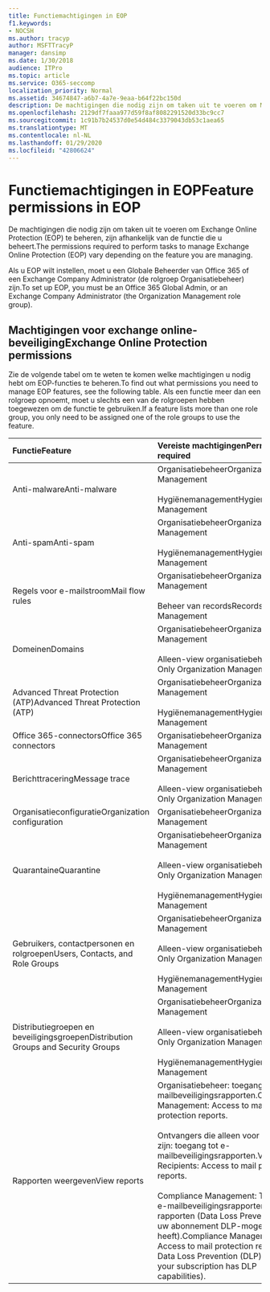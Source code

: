 ```yaml
---
title: Functiemachtigingen in EOP
f1.keywords:
- NOCSH
ms.author: tracyp
author: MSFTTracyP
manager: dansimp
ms.date: 1/30/2018
audience: ITPro
ms.topic: article
ms.service: O365-seccomp
localization_priority: Normal
ms.assetid: 34674847-a6b7-4a7e-9eaa-b64f22bc150d
description: De machtigingen die nodig zijn om taken uit te voeren om Microsoft Exchange Online Protection (EOP) te beheren, zijn afhankelijk van de functie die u beheert.
ms.openlocfilehash: 2129df7faaa977d59f8af8082291520d33bc9cc7
ms.sourcegitcommit: 1c91b7b24537d0e54d484c3379043db53c1aea65
ms.translationtype: MT
ms.contentlocale: nl-NL
ms.lasthandoff: 01/29/2020
ms.locfileid: "42806624"
---
```

# <a name="feature-permissions-in-eop"></a><span data-ttu-id="c064a-103">Functiemachtigingen in EOP</span><span class="sxs-lookup"><span data-stu-id="c064a-103">Feature permissions in EOP</span></span>

<span data-ttu-id="c064a-104">De machtigingen die nodig zijn om taken uit te voeren om Exchange Online Protection (EOP) te beheren, zijn afhankelijk van de functie die u beheert.</span><span class="sxs-lookup"><span data-stu-id="c064a-104">The permissions required to perform tasks to manage Exchange Online Protection (EOP) vary depending on the feature you are managing.</span></span>

<span data-ttu-id="c064a-105">Als u EOP wilt instellen, moet u een Globale Beheerder van Office 365 of een Exchange Company Administrator (de rolgroep Organisatiebeheer) zijn.</span><span class="sxs-lookup"><span data-stu-id="c064a-105">To set up EOP, you must be an Office 365 Global Admin, or an Exchange Company Administrator (the Organization Management role group).</span></span>

## <a name="exchange-online-protection-permissions"></a><span data-ttu-id="c064a-106">Machtigingen voor exchange online-beveiliging</span><span class="sxs-lookup"><span data-stu-id="c064a-106">Exchange Online Protection permissions</span></span>

<span data-ttu-id="c064a-107">Zie de volgende tabel om te weten te komen welke machtigingen u nodig hebt om EOP-functies te beheren.</span><span class="sxs-lookup"><span data-stu-id="c064a-107">To find out what permissions you need to manage EOP features, see the following table.</span></span> <span data-ttu-id="c064a-108">Als een functie meer dan een rolgroep opnoemt, moet u slechts een van de rolgroepen hebben toegewezen om de functie te gebruiken.</span><span class="sxs-lookup"><span data-stu-id="c064a-108">If a feature lists more than one role group, you only need to be assigned one of the role groups to use the feature.</span></span>

|<span data-ttu-id="c064a-109">**Functie**</span><span class="sxs-lookup"><span data-stu-id="c064a-109">**Feature**</span></span>|<span data-ttu-id="c064a-110">**Vereiste machtigingen**</span><span class="sxs-lookup"><span data-stu-id="c064a-110">**Permissions required**</span></span>|
|:-----|:-----|
|<span data-ttu-id="c064a-111">Anti-malware</span><span class="sxs-lookup"><span data-stu-id="c064a-111">Anti-malware</span></span>|<span data-ttu-id="c064a-112">Organisatiebeheer</span><span class="sxs-lookup"><span data-stu-id="c064a-112">Organization Management</span></span> <br/><br/> <span data-ttu-id="c064a-113">Hygiënemanagement</span><span class="sxs-lookup"><span data-stu-id="c064a-113">Hygiene Management</span></span>|
|<span data-ttu-id="c064a-114">Anti-spam</span><span class="sxs-lookup"><span data-stu-id="c064a-114">Anti-spam</span></span>|<span data-ttu-id="c064a-115">Organisatiebeheer</span><span class="sxs-lookup"><span data-stu-id="c064a-115">Organization Management</span></span> <br/><br/> <span data-ttu-id="c064a-116">Hygiënemanagement</span><span class="sxs-lookup"><span data-stu-id="c064a-116">Hygiene Management</span></span>|
|<span data-ttu-id="c064a-117">Regels voor e-mailstroom</span><span class="sxs-lookup"><span data-stu-id="c064a-117">Mail flow rules</span></span>|<span data-ttu-id="c064a-118">Organisatiebeheer</span><span class="sxs-lookup"><span data-stu-id="c064a-118">Organization Management</span></span> <br/><br/> <span data-ttu-id="c064a-119">Beheer van records</span><span class="sxs-lookup"><span data-stu-id="c064a-119">Records Management</span></span>|
|<span data-ttu-id="c064a-120">Domeinen</span><span class="sxs-lookup"><span data-stu-id="c064a-120">Domains</span></span>|<span data-ttu-id="c064a-121">Organisatiebeheer</span><span class="sxs-lookup"><span data-stu-id="c064a-121">Organization Management</span></span> <br/><br/> <span data-ttu-id="c064a-122">Alleen-view organisatiebeheer</span><span class="sxs-lookup"><span data-stu-id="c064a-122">View-Only Organization Management</span></span>|
|<span data-ttu-id="c064a-123">Advanced Threat Protection (ATP)</span><span class="sxs-lookup"><span data-stu-id="c064a-123">Advanced Threat Protection (ATP)</span></span>|<span data-ttu-id="c064a-124">Organisatiebeheer</span><span class="sxs-lookup"><span data-stu-id="c064a-124">Organization Management</span></span> <br/><br/> <span data-ttu-id="c064a-125">Hygiënemanagement</span><span class="sxs-lookup"><span data-stu-id="c064a-125">Hygiene Management</span></span>|
|<span data-ttu-id="c064a-126">Office 365-connectors</span><span class="sxs-lookup"><span data-stu-id="c064a-126">Office 365 connectors</span></span>|<span data-ttu-id="c064a-127">Organisatiebeheer</span><span class="sxs-lookup"><span data-stu-id="c064a-127">Organization Management</span></span>|
|<span data-ttu-id="c064a-128">Berichttracering</span><span class="sxs-lookup"><span data-stu-id="c064a-128">Message trace</span></span>|<span data-ttu-id="c064a-129">Organisatiebeheer</span><span class="sxs-lookup"><span data-stu-id="c064a-129">Organization Management</span></span> <br/><br/> <span data-ttu-id="c064a-130">Alleen-view organisatiebeheer</span><span class="sxs-lookup"><span data-stu-id="c064a-130">View-Only Organization Management</span></span>|
|<span data-ttu-id="c064a-131">Organisatieconfiguratie</span><span class="sxs-lookup"><span data-stu-id="c064a-131">Organization configuration</span></span>|<span data-ttu-id="c064a-132">Organisatiebeheer</span><span class="sxs-lookup"><span data-stu-id="c064a-132">Organization Management</span></span>|
|<span data-ttu-id="c064a-133">Quarantaine</span><span class="sxs-lookup"><span data-stu-id="c064a-133">Quarantine</span></span>|<span data-ttu-id="c064a-134">Organisatiebeheer</span><span class="sxs-lookup"><span data-stu-id="c064a-134">Organization Management</span></span> <br/><br/> <span data-ttu-id="c064a-135">Alleen-view organisatiebeheer</span><span class="sxs-lookup"><span data-stu-id="c064a-135">View-Only Organization Management</span></span> <br/><br/> <span data-ttu-id="c064a-136">Hygiënemanagement</span><span class="sxs-lookup"><span data-stu-id="c064a-136">Hygiene Management</span></span>|
|<span data-ttu-id="c064a-137">Gebruikers, contactpersonen en rolgroepen</span><span class="sxs-lookup"><span data-stu-id="c064a-137">Users, Contacts, and Role Groups</span></span>|<span data-ttu-id="c064a-138">Organisatiebeheer</span><span class="sxs-lookup"><span data-stu-id="c064a-138">Organization Management</span></span> <br/><br/> <span data-ttu-id="c064a-139">Alleen-view organisatiebeheer</span><span class="sxs-lookup"><span data-stu-id="c064a-139">View-Only Organization Management</span></span> <br/><br/> <span data-ttu-id="c064a-140">Hygiënemanagement</span><span class="sxs-lookup"><span data-stu-id="c064a-140">Hygiene Management</span></span>|
|<span data-ttu-id="c064a-141">Distributiegroepen en beveiligingsgroepen</span><span class="sxs-lookup"><span data-stu-id="c064a-141">Distribution Groups and Security Groups</span></span>|<span data-ttu-id="c064a-142">Organisatiebeheer</span><span class="sxs-lookup"><span data-stu-id="c064a-142">Organization Management</span></span> <br/><br/> <span data-ttu-id="c064a-143">Alleen-view organisatiebeheer</span><span class="sxs-lookup"><span data-stu-id="c064a-143">View-Only Organization Management</span></span> <br/><br/> <span data-ttu-id="c064a-144">Hygiënemanagement</span><span class="sxs-lookup"><span data-stu-id="c064a-144">Hygiene Management</span></span>|
|<span data-ttu-id="c064a-145">Rapporten weergeven</span><span class="sxs-lookup"><span data-stu-id="c064a-145">View reports</span></span>|<span data-ttu-id="c064a-146">Organisatiebeheer: toegang tot e-mailbeveiligingsrapporten.</span><span class="sxs-lookup"><span data-stu-id="c064a-146">Organization Management: Access to mail protection reports.</span></span> <br/><br/> <span data-ttu-id="c064a-147">Ontvangers die alleen voor weergave zijn: toegang tot e-mailbeveiligingsrapporten.</span><span class="sxs-lookup"><span data-stu-id="c064a-147">View-Only Recipients: Access to mail protection reports.</span></span>  <br/><br/> <span data-ttu-id="c064a-148">Compliance Management: Toegang tot e-mailbeveiligingsrapporten en DLP-rapporten (Data Loss Prevention) (als uw abonnement DLP-mogelijkheden heeft).</span><span class="sxs-lookup"><span data-stu-id="c064a-148">Compliance Management: Access to mail protection reports and Data Loss Prevention (DLP) reports (if your subscription has DLP capabilities).</span></span>|
